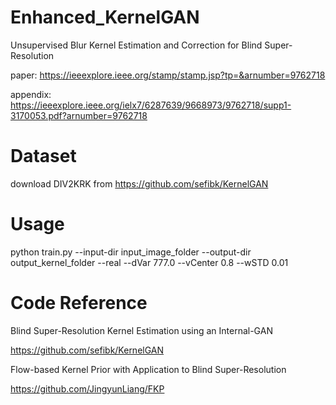 # Enhanced_KernelGAN
Unsupervised Blur Kernel Estimation and Correction for Blind Super-Resolution

paper: https://ieeexplore.ieee.org/stamp/stamp.jsp?tp=&arnumber=9762718

appendix: https://ieeexplore.ieee.org/ielx7/6287639/9668973/9762718/supp1-3170053.pdf?arnumber=9762718

# Dataset
download DIV2KRK from https://github.com/sefibk/KernelGAN

# Usage
python train.py --input-dir input_image_folder --output-dir output_kernel_folder --real --dVar 777.0 --vCenter 0.8 --wSTD 0.01

# Code Reference

Blind Super-Resolution Kernel Estimation using an Internal-GAN

https://github.com/sefibk/KernelGAN


Flow-based Kernel Prior with Application to Blind Super-Resolution

https://github.com/JingyunLiang/FKP
